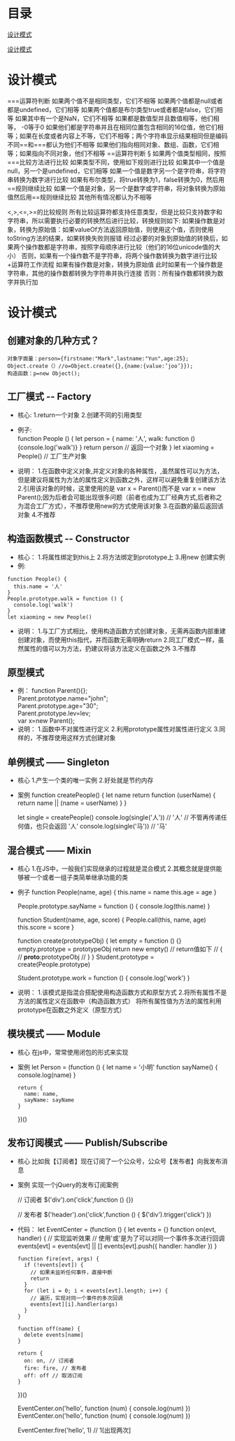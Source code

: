 # 目录


<a href="#1">设计模式</a>



<a href="#222">设计模式</a>


# <a name="1">设计模式</a>
===运算符判断
如果两个值不是相同类型，它们不相等
如果两个值都是null或者都是undefined，它们相等
如果两个值都是布尔类型true或者都是false，它们相等
如果其中有一个是NaN，它们不相等
如果都是数值型并且数值相等，他们相等， -0等于0
如果他们都是字符串并且在相同位置包含相同的16位值，他它们相等；如果在长度或者内容上不等，它们不相等；两个字符串显示结果相同但是编码不同==和===都认为他们不相等
如果他们指向相同对象、数组、函数，它们相等；如果指向不同对象，他们不相等
==运算符判断   §
如果两个值类型相同，按照===比较方法进行比较
如果类型不同，使用如下规则进行比较
如果其中一个值是null，另一个是undefined，它们相等
如果一个值是数字另一个是字符串，将字符串转换为数字进行比较
如果有布尔类型，将true转换为1，false转换为0，然后用==规则继续比较
如果一个值是对象，另一个是数字或字符串，将对象转换为原始值然后用==规则继续比较
其他所有情况都认为不相等



<,>,<=,>=的比较规则
所有比较运算符都支持任意类型，但是比较只支持数字和字符串，所以需要执行必要的转换然后进行比较，转换规则如下:
如果操作数是对象，转换为原始值：如果valueOf方法返回原始值，则使用这个值，否则使用toString方法的结果，如果转换失败则报错
经过必要的对象到原始值的转换后，如果两个操作数都是字符串，按照字母顺序进行比较（他们的16位unicode值的大小）
否则，如果有一个操作数不是字符串，将两个操作数转换为数字进行比较
+运算符工作流程
如果有操作数是对象，转换为原始值
此时如果有一个操作数是字符串，其他的操作数都转换为字符串并执行连接
否则：所有操作数都转换为数字并执行加


# <a name="222">设计模式</a>
## 创建对象的几种方式？
    对象字面量：person={firstname:"Mark",lastname:"Yun",age:25};
    Object.create（）//o=Object.create({},{name:{value:’joo’}});
    构造函数：p=new Object();

## 工厂模式 -- Factory
* 核心:
    1.return一个对象
    2.创建不同的引用类型
* 例子:    
    function People () {
      let person = {
        name: '人',
        walk: function () {console.log('walk')}
      }
      return person // 返回一个对象
    }
    let xiaoming = People() // 工厂生产对象

* 说明：
    1.在函数中定义对象,并定义对象的各种属性，,虽然属性可以为方法，但是建议将属性为方法的属性定义到函数之外，这样可以避免重复创建该方法
    2.引用该对象的时候，这里使用的是 var x = Parent()而不是 var x = new Parent();因为后者会可能出现很多问题（前者也成为工厂经典方式,后者称之为混合工厂方式），不推荐使用new的方式使用该对象
    3.在函数的最后返回该对象
    4.不推荐


## 构造函数模式 -- Constructor
* 核心：
    1.将属性绑定到this上
    2.将方法绑定到prototype上
    3.用new 创建实例
* 例:
>
    function People() {
      this.name = '人'
    }
    People.prototype.walk = function () {
      console.log('walk')
    }
    let xiaoming = new People()
* 说明：
  1.与工厂方式相比，使用构造函数方式创建对象，无需再函数内部重建创建对象，而使用this指代，并而函数无需明确return
  2.同工厂模式一样，虽然属性的值可以为方法，扔建议将该方法定义在函数之外
  3.不推荐

## 原型模式
* 例：
    function Parent(){};  
    Parent.prototype.name="john";  
    Parent.prototype.age="30";  
    Parent.prototype.lev=lev;  
    var x=new Parent();  
 * 说明：
    1.函数中不对属性进行定义
    2.利用prototype属性对属性进行定义
    3.同样的，不推荐使用这样方式创建对象

## 单例模式 —— Singleton
* 核心
    1.产生一个类的唯一实例
    2.好处就是节约内存

* 案例
    function createPeople() {
        let name
        return function (userName) {
            return name || (name = userName)
        }
    }

    let single = createPeople()
    console.log(single('人')) // '人'
    // 不管再传递任何值，也只会返回 '人'
    console.log(single('马')) // '马'


## 混合模式 —— Mixin
* 核心
    1.在JS中，一般我们实现继承的过程就是混合模式
    2.其概念就是提供能够被一个或者一组子类简单继承功能的类
* 例子
    function People(name, age) {
      this.name = name
      this.age = age
    }

    People.prototype.sayName = function () {
      console.log(this.name)
    }

    function Student(name, age, score) {
      People.call(this, name, age)
      this.score = score
    }

    function create(prototypeObj) {
      let empty = function () {}
      empty.prototype = prototypeObj
      return new empty()
      // return值如下
      // {
      //   __proto__:prototypeObj
      // }
    }
    Student.prototype = create(People.prototype)

    Student.prototype.work = function () {
      console.log('work')
    }

* 说明：
    1.该模式是指混合搭配使用构造函数方式和原型方式
    2.将所有属性不是方法的属性定义在函数中（构造函数方式）
    将所有属性值为方法的属性利用prototype在函数之外定义（原型方式）

## 模块模式 —— Module
* 核心
    在js中，常常使用闭包的形式来实现

* 案例
    let Person = (function () {
      let name = '小明'
      function sayName() {
        console.log(name)
      }

      return {
        name: name,
        sayName: sayName
      }
    })()


## 发布订阅模式 —— Publish/Subscribe
* 核心
    比如我【订阅者】现在订阅了一个公众号，公众号【发布者】向我发布消息

* 案例
    实现一个jQuery的发布订阅案例

    // 订阅者
    $('div').on('click',function () {})

    // 发布者
    $('header').on('click',function () {
        $('div').trigger('click')
    })

* 代码：
    let EventCenter = (function () {
      let events = {}
      function on(evt, handler) {
        // 实现监听效果
        // 使用'或'是为了可以对同一个事件多次进行回调
        events[evt] = events[evt] || []
        events[evt].push({
            handler: handler
        })
      }

      function fire(evt, args) {
        if (!events[evt]) {
          // 如果未监听任何事件，直接中断
          return
        }
        for (let i = 0; i < events[evt].length; i++) {
          // 遍历，实现对同一个事件的多次回调
          events[evt][i].handler(args)
        }
      }

      function off(name) {
        delete events[name]
      }

      return {
        on: on, // 订阅者
        fire: fire, // 发布者
        off: off // 取消订阅
      }
    })()

    EventCenter.on('hello', function (num) {
      console.log(num)
    })
    EventCenter.on('hello', function (num) {
      console.log(num)
    })

    EventCenter.fire('hello', 1) // 1[出现两次]

